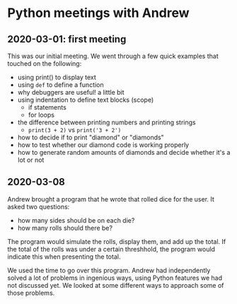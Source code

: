 # Python meetings with Andrew

## 2020-03-01: first meeting

This was our initial meeting. We went through a few quick examples that touched on the following:

- using print() to display text
- using `def` to define a function
- why debuggers are useful! a little bit
- using indentation to define text blocks (scope)
  - if statements
  - for loops
- the difference between printing numbers and printing strings
  - `print(3 + 2)` vs `print('3 + 2')`
- how to decide if to print "diamond" or "diamonds"
- how to test whether our diamond code is working properly
- how to generate random amounts of diamonds and decide whether it's a lot or not

## 2020-03-08

Andrew brought a program that he wrote that rolled dice for the user. It asked two questions:

- how many sides should be on each die?
- how many rolls should there be?

The program would simulate the rolls, display them, and add up the total. If the total of the rolls was under a certain threshhold, the program would indicate this when presenting the total.

We used the time to go over this program. Andrew had independently solved a lot of problems in ingenious ways, using Python features we had not discussed yet. We looked at some different ways to approach some of those problems.
